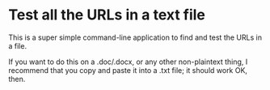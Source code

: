 Test all the URLs in a text file
=================

This is a super simple command-line application to find and test the URLs in a file. 

If you want to do this on a .doc/.docx, or any other non-plaintext thing, I recommend that you copy and paste it into a .txt file; it should work OK, then.
